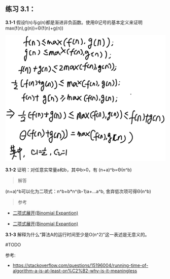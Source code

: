 ## 练习 3.1：

**3.1-1** 假设f(n)与g(n)都是渐进非负函数。使用Θ记号的基本定义来证明max(f(n),g(n))=Θ(f(n)+g(n))

![theta](../attach/clrs-e-3-1-1.png)

**3.1-2** 证明：对任意实常量a和b，其中b>0，有 (n+a)^b=Θ(n^b)

> 解答

(n+a)^b可以化为二项式：n^b+b*n^(b-1)a+...a^b, 舍弃低次项可得Θ(n^b)


> 参考
- [二项式展开(Binomial Expantion)](https://www.shuxuele.com/algebra/binomial-theorem.html)

- [二项式展开(Binomial Expantion)](https://studywell.com/maths/pure-maths/sequences-series/binomial-expansion/)


**3.1-3** 解释为什么“算法A的运行时间至少是O(n^2)”这一表述是无意义的。

#TODO

参考:
- https://stackoverflow.com/questions/15196004/running-time-of-algorithm-a-is-at-least-on%C2%B2-why-is-it-meaningless
